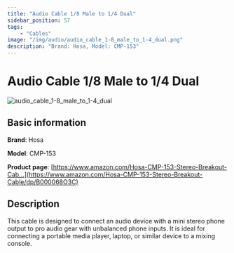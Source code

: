 ```yaml
---
title: "Audio Cable 1/8 Male to 1/4 Dual"
sidebar_position: 57
tags:
    - "Cables"
image: "/img/audio/audio_cable_1-8_male_to_1-4_dual.png"
description: "Brand: Hosa, Model: CMP-153"
---
```

# Audio Cable 1/8 Male to 1/4 Dual

![audio_cable_1-8_male_to_1-4_dual](/img/audio/audio_cable_1-8_male_to_1-4_dual.png)

## Basic information

**Brand**: Hosa

**Model**: CMP-153

**Product page**: [https://www.amazon.com/Hosa-CMP-153-Stereo-Breakout-Cab...](https://www.amazon.com/Hosa-CMP-153-Stereo-Breakout-Cable/dp/B000068O3C)

## Description

This cable is designed to connect an audio device with a mini stereo phone output to pro audio gear with unbalanced phone inputs\. It is ideal for connecting a portable media player, laptop, or similar device to a mixing console\.

